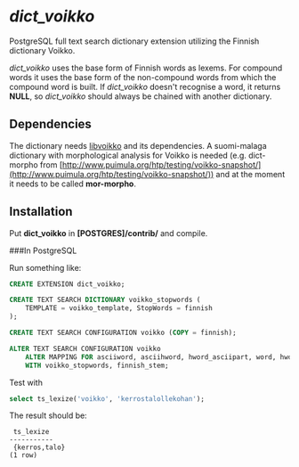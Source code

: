 *dict_voikko*
=============

PostgreSQL full text search dictionary extension utilizing the Finnish dictionary Voikko.

*dict_voikko* uses the base form of Finnish words as lexems. For compound words it uses the base form of the non-compound words from which the compound word is built.
If *dict_voikko* doesn't recognise a word, it returns **NULL**, so *dict_voikko* should always be chained with another dictionary.

Dependencies
------------

The dictionary needs [libvoikko](http://voikko.puimula.org/) and its dependencies. A suomi-malaga dictionary with morphological analysis for Voikko is needed (e.g. dict-morpho from [http://www.puimula.org/htp/testing/voikko-snapshot/](http://www.puimula.org/htp/testing/voikko-snapshot/)) and at the moment it needs to be called **mor-morpho**.

Installation
------------

Put **dict_voikko** in **[POSTGRES]/contrib/** and compile.

###In PostgreSQL

Run something like:

```sql
CREATE EXTENSION dict_voikko;

CREATE TEXT SEARCH DICTIONARY voikko_stopwords (
    TEMPLATE = voikko_template, StopWords = finnish
);

CREATE TEXT SEARCH CONFIGURATION voikko (COPY = finnish);

ALTER TEXT SEARCH CONFIGURATION voikko 
    ALTER MAPPING FOR asciiword, asciihword, hword_asciipart, word, hword, hword_part 
    WITH voikko_stopwords, finnish_stem;
```

Test with 

```sql
select ts_lexize('voikko', 'kerrostalollekohan');
```

The result should be:

```
 ts_lexize   
-----------
 {kerros,talo}
(1 row)
```

